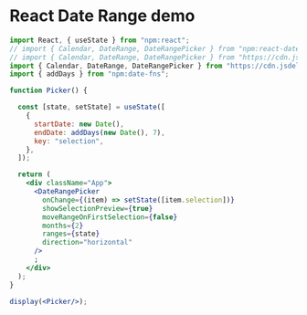 # React Date Range demo

```js
import React, { useState } from "npm:react";
// import { Calendar, DateRange, DateRangePicker } from "npm:react-date-range";
// import { Calendar, DateRange, DateRangePicker } from "https://cdn.jsdelivr.net/npm/react-date-range@2.0.1/+esm"
import { Calendar, DateRange, DateRangePicker } from "https://cdn.jsdelivr.net/npm/react-date-range@2.0.1/src/index.js";
import { addDays } from "npm:date-fns";
```

<style>
  ${import 'react-date-range/dist/styles.css'}
  ${import 'react-date-range/dist/theme/default.css'}
</style>


```jsx
function Picker() {

  const [state, setState] = useState([
    {
      startDate: new Date(),
      endDate: addDays(new Date(), 7),
      key: "selection",
    },
  ]);

  return (
    <div className="App">
      <DateRangePicker
        onChange={(item) => setState([item.selection])}
        showSelectionPreview={true}
        moveRangeOnFirstSelection={false}
        months={2}
        ranges={state}
        direction="horizontal"
      />
      ;
    </div>
  );
}
```

```jsx
display(<Picker/>);
```
